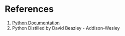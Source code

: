 # References
1. [Python Documentation](https://docs.python.org/3/)
2. Python Distilled by David Beazley - Addison-Wesley